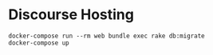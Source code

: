 # Discourse Hosting

```shell
docker-compose run --rm web bundle exec rake db:migrate
docker-compose up
```